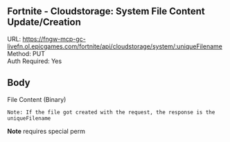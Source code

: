 ## Fortnite - Cloudstorage: System File Content Update/Creation

URL: https://fngw-mcp-gc-livefn.ol.epicgames.com/fortnite/api/cloudstorage/system/:uniqueFilename \
Method: PUT \
Auth Required: Yes

## Body

File Content (Binary)

`Note: If the file got created with the request, the response is the uniqueFilename`

**Note** requires special perm
